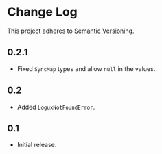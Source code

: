 # Change Log
This project adheres to [Semantic Versioning](http://semver.org/).

## 0.2.1
* Fixed `SyncMap` types and allow `null` in the values.

## 0.2
* Added `LoguxNotFoundError`.

## 0.1
* Initial release.
